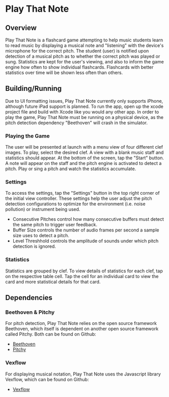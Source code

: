 # Play That Note

## Overview

Play That Note is a flashcard game attempting to help music students learn to read music by displaying a musical note and "listening" with the device's microphone for the correct pitch. The student (user) is notified upon detection of a musical pitch as to whether the correct pitch was played or sung. Statistics are kept for the user's viewing, and also to inform the game engine how often to show individual flashcards. Flashcards with better statistics over time will be shown less often than others.

## Building/Running

Due to UI formatting issues, Play That Note currently only supports iPhone, although future iPad support is planned. To run the app, open up the xcode project file and build with Xcode like you would any other app. In order to play the game, Play That Note must be running on a physical device, as the pitch detection dependency "Beethoven" will crash in the simulator.

### Playing the Game

The user will be presented at launch with a menu view of four different clef images. To play, select the desired clef. A view with a blank music staff and statistics should appear. At the bottom of the screen, tap the "Start" button. A note will appear on the staff and the pitch engine is activated to detect a pitch. Play or sing a pitch and watch the statistics accumulate.

### Settings

To access the settings, tap the "Settings" button in the top right corner of the initial view controller. These settings help the user adjust the pitch detection configurations to optimize for the environment (i.e. noise pollution) or instrument being used.

* Consecutive Pitches control how many consecutive buffers must detect the same pitch to trigger user feedback.
* Buffer Size controls the number of audio frames per second a sample size uses to detect a pitch.
* Level Threshhold controls the amplitude of sounds under which pitch detection is ignored.

### Statistics

Statistics are grouped by clef. To view details of statistics for each clef, tap on the respective table cell. Tap the cell for an individual card to view the card and more statistical details for that card.

## Dependencies 

### Beethoven & Pitchy

For pitch detection, Play That Note relies on the open source framework Beethoven, which itself is dependent on another open source framework called Pitchy. Both can be found on Github:

* [Beethoven](https://github.com/vadymmarkov/Beethoven.git)
* [Pitchy](https://github.com/vadymmarkov/Pitchy.git)

### Vexflow

For displaying musical notation, Play That Note uses the Javascript library Vexflow, which can be found on Github:

* [Vexflow](https://github.com/vadymmarkov/Pitchy.git)

